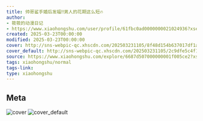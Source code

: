 ```yaml
---
title: 帅哥鲨手婚后发福‼️男人的花期这么短🔥
author:
- 筱筱的动漫日记
- https://www.xiaohongshu.com/user/profile/61fbc0ad0000000021024936?xsec_token=undefined
created: 2025-03-23T00:00:00
modified: 2025-03-23T00:00:00
cover: http://sns-webpic-qc.xhscdn.com/202503231105/8f48d154b637017df1ab0d34a7548c29/1040g2sg314savun0gm5g5ofro2moci9m4ra6kp0!nc_n_webp_prv_1
cover_default: http://sns-webpic-qc.xhscdn.com/202503231105/2c9dfe5c4f1f44c6f92032895626869b/1040g2sg314savun0gm5g5ofro2moci9m4ra6kp0!nc_n_webp_mw_1
source: https://www.xiaohongshu.com/explore/6687d507000000001f005ce2?xsec_token=ABrP39pzIozHp1tIIeAK0K6O95PFLlasXVc3MFQWtza98=
tags: xiaohongshu/normal
tags-link:
type: xiaohongshu
---
```


## Meta

![cover](http://sns-webpic-qc.xhscdn.com/202503231105/8f48d154b637017df1ab0d34a7548c29/1040g2sg314savun0gm5g5ofro2moci9m4ra6kp0!nc_n_webp_prv_1)
![cover_default](http://sns-webpic-qc.xhscdn.com/202503231105/2c9dfe5c4f1f44c6f92032895626869b/1040g2sg314savun0gm5g5ofro2moci9m4ra6kp0!nc_n_webp_mw_1)
